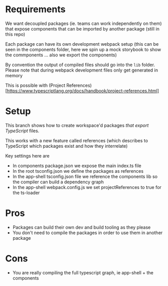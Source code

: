 # Requirements

We want decoupled packages (ie. teams can work independently on them)
that expose components that can be imported by another package (still in this repo)

Each package can have its own development webpack setup (this can be seen in
the components folder, here we spin up a mock storybook to show the commponents ...  also we export the components)

By convention the output of compiled files should go into the `lib` folder. Please note that during webpack development files only get generated in memory

This is possible with (Project References)[https://www.typescriptlang.org/docs/handbook/project-references.html]


# Setup

This branch shows how to create workspace'd packages *that export
TypeScript* files.

This works with a new feature called references (which describes to TypeScript which packages exist and how they interrelate)

Key settings here are

* In components package.json we expose the main index.ts file
* In the root tsconfig.json we define the packages as references
* In the app-shell tsconfig.json file we reference the components lib so the compiler can build a dependency graph
* In the app-shell webpack.config.js we set projectReferences to true for the ts-loader

# Pros

* Packages can build their own dev and build tooling as they please
* You don't need to compile the packages in order to use them in another package

# Cons

* You are really compiling the full typescript graph, ie app-shell + the components

